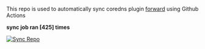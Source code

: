 This repo is used to automatically sync coredns plugin [forward](https://github.com/QZLin/forward) using Github Actions

**sync job ran [425] times**

[![Sync Repo](https://github.com/QZLin/coredns-extract/actions/workflows/sync.yaml/badge.svg)](https://github.com/QZLin/coredns-extract/actions/workflows/sync.yaml)
